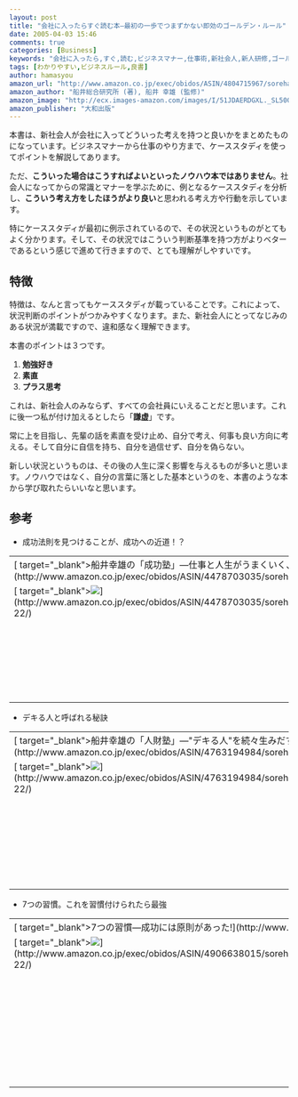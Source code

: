 ```yaml
---
layout: post
title: "会社に入ったらすぐ読む本―最初の一歩でつまずかない即効のゴールデン・ルール"
date: 2005-04-03 15:46
comments: true
categories: [Business]
keywords: "会社に入ったら,すぐ,読む,ビジネスマナー,仕事術,新社会人,新人研修,ゴールデン・ルール"
tags: [わかりやすい,ビジネスルール,良書]
author: hamasyou
amazon_url: "http://www.amazon.co.jp/exec/obidos/ASIN/4804715967/sorehabooks-22"
amazon_author: "船井総合研究所 (著), 船井 幸雄 (監修)"
amazon_image: "http://ecx.images-amazon.com/images/I/51JDAERDGXL._SL500_AA300_.jpg"
amazon_publisher: "大和出版"
---
```


本書は、新社会人が会社に入ってどういった考えを持つと良いかをまとめたものになっています。ビジネスマナーから仕事のやり方まで、ケーススタディを使ってポイントを解説してあります。

ただ、<b>こういった場合はこうすればよいといったノウハウ本ではありません</b>。社会人になってからの常識とマナーを学ぶために、例となるケーススタディを分析し、<strong>こういう考え方をしたほうがより良い</strong>と思われる考え方や行動を示しています。

特にケーススタディが最初に例示されているので、その状況というものがとてもよく分かります。そして、その状況ではこういう判断基準を持つ方がよりベターであるという感じで進めて行きますので、とても理解がしやすいです。


<!-- more -->

<h2>特徴</h2>

特徴は、なんと言ってもケーススタディが載っていることです。これによって、状況判断のポイントがつかみやすくなります。また、新社会人にとってなじみのある状況が満載ですので、違和感なく理解できます。

本書のポイントは３つです。

<ol><li><strong>勉強好き</strong></li><li><strong>素直</strong></li><li><strong>プラス思考</strong></li></ol>

これは、新社会人のみならず、すべての会社員にいえることだと思います。これに後一つ私が付け加えるとしたら「<strong>謙虚</strong>」です。

常に上を目指し、先輩の話を素直を受け止め、自分で考え、何事も良い方向に考える。そして自分に自信を持ち、自分を過信せず、自分を偽らない。

新しい状況というものは、その後の人生に深く影響を与えるものが多いと思います。ノウハウではなく、自分の言葉に落とした基本というのを、本書のような本から学び取れたらいいなと思います。

<h2>参考</h2>

+ 成功法則を見つけることが、成功への近道！？
<div class="rakuten"><table width=400 border="0" cellpadding="5"><tr><td colspan="2">[ target="_blank">船井幸雄の「成功塾」―仕事と人生がうまくいく、わずか6つの成功原則](http://www.amazon.co.jp/exec/obidos/ASIN/4478703035/sorehabooks-22/)</td></tr><tr><td valign="top">[ target="_blank"><img src="http://images.amazon.com/images/P/4478703035.09._SCMZZZZZZZ_.jpg"   border="0" />](http://www.amazon.co.jp/exec/obidos/ASIN/4478703035/sorehabooks-22/)</td><td valign="top"><font size="-1">船井 幸雄<br /><br /><iframe scrolling="no" frameborder="0" width="200" height="40" hspace="0" vspace="0" marginheight="0" marginwidth="0" src="http://webservices.amazon.co.jp/onca/xml?Service=AWSECommerceService&SubscriptionId=0G91FPYVW6ZGWBH4Y9G2&AssociateTag=goodpic-22&Operation=ItemLookup&IdType=ASIN&ContentType=text/html&Page=1&ResponseGroup=Offers&ItemId=4478703035&Version=2004-10-04&Style=http://www.g-tools.net/xsl/priceFFFFFF.xsl"></iframe><br /><b>おすすめ平均  </b><img src="http://g-images.amazon.com/images/G/01/detail/stars-4-0.gif"   /><br /><img src="http://g-images.amazon.com/images/G/01/detail/stars-4-0.gif"   />ビジネスマンの基本スタイルを盗み取ろう<br /><img src="http://g-images.amazon.com/images/G/01/detail/stars-4-0.gif"   />朝４時半から俺も頑張ってます！<br /><br />[ target="_blank">Amazonで詳しく見る](http://www.amazon.co.jp/exec/obidos/ASIN/4478703035/sorehabooks-22/)</font>    <font size="-2">by [G-Tools](http://www.goodpic.com/mt/aws/)</font><br /></td></tr></table></div>

+ デキる人と呼ばれる秘訣
<div class="rakuten"><table width=400 border="0" cellpadding="5"><tr><td colspan="2">[ target="_blank">船井幸雄の「人財塾」―"デキる人"を続々生みだす絶対法則](http://www.amazon.co.jp/exec/obidos/ASIN/4763194984/sorehabooks-22/)</td></tr><tr><td valign="top">[ target="_blank"><img src="http://images.amazon.com/images/P/4763194984.09._SCMZZZZZZZ_.jpg"   border="0" />](http://www.amazon.co.jp/exec/obidos/ASIN/4763194984/sorehabooks-22/)</td><td valign="top"><font size="-1">船井 幸雄<br /><br /><iframe scrolling="no" frameborder="0" width="200" height="40" hspace="0" vspace="0" marginheight="0" marginwidth="0" src="http://webservices.amazon.co.jp/onca/xml?Service=AWSECommerceService&SubscriptionId=0G91FPYVW6ZGWBH4Y9G2&AssociateTag=goodpic-22&Operation=ItemLookup&IdType=ASIN&ContentType=text/html&Page=1&ResponseGroup=Offers&ItemId=4763194984&Version=2004-10-04&Style=http://www.g-tools.net/xsl/priceFFFFFF.xsl"></iframe><br /><b>おすすめ平均  </b><img src="http://g-images.amazon.com/images/G/01/detail/stars-5-0.gif"   /><br /><img src="http://g-images.amazon.com/images/G/01/detail/stars-5-0.gif"   />とにかく面白い一冊！<br /><img src="http://g-images.amazon.com/images/G/01/detail/stars-5-0.gif"   />できるということは、どういうことか。<br /><img src="http://g-images.amazon.com/images/G/01/detail/stars-5-0.gif"   />「人材」では無く「人財」<br /><br />[ target="_blank">Amazonで詳しく見る](http://www.amazon.co.jp/exec/obidos/ASIN/4763194984/sorehabooks-22/)</font>    <font size="-2">by [G-Tools](http://www.goodpic.com/mt/aws/)</font><br /></td></tr></table></div>

+ 7つの習慣。これを習慣付けられたら最強
<div class="rakuten"><table width=400 border="0" cellpadding="5"><tr><td colspan="2">[ target="_blank">7つの習慣―成功には原則があった!](http://www.amazon.co.jp/exec/obidos/ASIN/4906638015/sorehabooks-22/)</td></tr><tr><td valign="top">[ target="_blank"><img src="http://images.amazon.com/images/P/4906638015.09._SCMZZZZZZZ_.jpg"   border="0" />](http://www.amazon.co.jp/exec/obidos/ASIN/4906638015/sorehabooks-22/)</td><td valign="top"><font size="-1">スティーブン・R. コヴィー ジェームス スキナー Stephen R. Covey 川西 茂<br /><br /><iframe scrolling="no" frameborder="0" width="200" height="40" hspace="0" vspace="0" marginheight="0" marginwidth="0" src="http://webservices.amazon.co.jp/onca/xml?Service=AWSECommerceService&SubscriptionId=0G91FPYVW6ZGWBH4Y9G2&AssociateTag=goodpic-22&Operation=ItemLookup&IdType=ASIN&ContentType=text/html&Page=1&ResponseGroup=Offers&ItemId=4906638015&Version=2004-10-04&Style=http://www.g-tools.net/xsl/priceFFFFFF.xsl"></iframe><br /><b>おすすめ平均  </b><img src="http://g-images.amazon.com/images/G/01/detail/stars-4-5.gif"   /><br /><img src="http://g-images.amazon.com/images/G/01/detail/stars-5-0.gif"   />具体的で読みやすい<br /><img src="http://g-images.amazon.com/images/G/01/detail/stars-5-0.gif"   />現代のバイブル！？何度も読めばきっと人生の役にたつ。<br /><img src="http://g-images.amazon.com/images/G/01/detail/stars-4-0.gif"   />人格を磨く為には素晴らしい本です。<br /><img src="http://g-images.amazon.com/images/G/01/detail/stars-5-0.gif"   />インサイド・アウト<br /><img src="http://g-images.amazon.com/images/G/01/detail/stars-5-0.gif"   />で、どうするのか？<br /><br />[ target="_blank">Amazonで詳しく見る](http://www.amazon.co.jp/exec/obidos/ASIN/4906638015/sorehabooks-22/)</font>    <font size="-2">by [G-Tools](http://www.goodpic.com/mt/aws/)</font><br /></td></tr></table></div>




